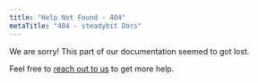 ```yaml
---
title: "Help Not Found - 404"
metaTitle: "404 - steadybit Docs"
---
```

We are sorry! This part of our documentation seemed to got lost.

Feel free to [reach out to us](https://www.steadybit.com/contact) to get more help.
